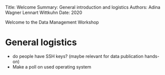 Title:   Welcome
Summary: General introduction and logistics
Authors: Adina Wagner
         Lennart Wittkuhn
Date:    2020

Welcome to the Data Management Workshop


# General logistics

- do people have SSH keys? (maybe relevant for data publication hands-on)
- Make a poll on used operating system
